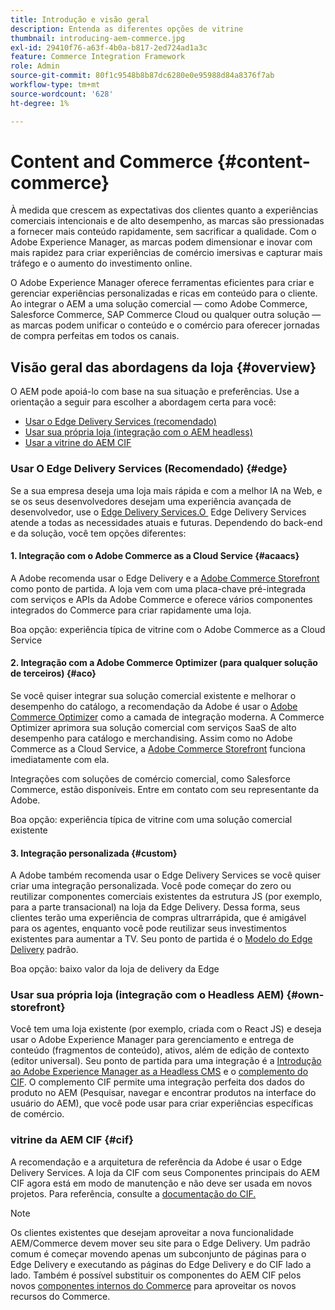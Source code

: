 ```yaml
---
title: Introdução e visão geral
description: Entenda as diferentes opções de vitrine
thumbnail: introducing-aem-commerce.jpg
exl-id: 29410f76-a63f-4b0a-b817-2ed724ad1a3c
feature: Commerce Integration Framework
role: Admin
source-git-commit: 80f1c9548b8b87dc6280e0e95988d84a8376f7ab
workflow-type: tm+mt
source-wordcount: '628'
ht-degree: 1%

---
```



# Content and Commerce {#content-commerce}

À medida que crescem as expectativas dos clientes quanto a experiências comerciais intencionais e de alto desempenho, as marcas são pressionadas a fornecer mais conteúdo rapidamente, sem sacrificar a qualidade. Com o Adobe Experience Manager, as marcas podem dimensionar e inovar com mais rapidez para criar experiências de comércio imersivas e capturar mais tráfego e o aumento do investimento online.

O Adobe Experience Manager oferece ferramentas eficientes para criar e gerenciar experiências personalizadas e ricas em conteúdo para o cliente. Ao integrar o AEM a uma solução comercial — como Adobe Commerce, Salesforce Commerce, SAP Commerce Cloud ou qualquer outra solução — as marcas podem unificar o conteúdo e o comércio para oferecer jornadas de compra perfeitas em todos os canais.

## Visão geral das abordagens da loja {#overview}

O AEM pode apoiá-lo com base na sua situação e preferências. Use a orientação a seguir para escolher a abordagem certa para você:

* [Usar o Edge Delivery Services (recomendado)](#edge)
* [Usar sua própria loja (integração com o AEM headless)](#own-storefront)
* [Usar a vitrine do AEM CIF](#cif)

### Usar O Edge Delivery Services (Recomendado) {#edge}

Se a sua empresa deseja uma loja mais rápida e com a melhor IA na Web, e se os seus desenvolvedores desejam uma experiência avançada de desenvolvedor, use o [Edge Delivery Services.O &#x200B;](../edge/overview.md) Edge Delivery Services atende a todas as necessidades atuais e futuras. Dependendo do back-end e da solução, você tem opções diferentes:

#### &#x200B;1. Integração com o Adobe Commerce as a Cloud Service {#acaacs}

A Adobe recomenda usar o Edge Delivery e a [Adobe Commerce Storefront](https://experienceleague.adobe.com/developer/commerce/storefront/?lang=pt-BR) como ponto de partida. A loja vem com uma placa-chave pré-integrada com serviços e APIs da Adobe Commerce e oferece vários componentes integrados do Commerce para criar rapidamente uma loja.

Boa opção: experiência típica de vitrine com o Adobe Commerce as a Cloud Service

#### &#x200B;2. Integração com a Adobe Commerce Optimizer (para qualquer solução de terceiros) {#aco}

Se você quiser integrar sua solução comercial existente e melhorar o desempenho do catálogo, a recomendação da Adobe é usar o [Adobe Commerce Optimizer](https://experienceleague.adobe.com/pt-br/docs/commerce-learn/tutorials/adobe-commerce-optimizer/overview) como a camada de integração moderna. A Commerce Optimizer aprimora sua solução comercial com serviços SaaS de alto desempenho para catálogo e merchandising. Assim como no Adobe Commerce as a Cloud Service, a [Adobe Commerce Storefront](https://experienceleague.adobe.com/developer/commerce/storefront/?lang=pt-BR) funciona imediatamente com ela.

Integrações com soluções de comércio comercial, como Salesforce Commerce, estão disponíveis. Entre em contato com seu representante da Adobe.

Boa opção: experiência típica de vitrine com uma solução comercial existente

#### &#x200B;3. Integração personalizada {#custom}

A Adobe também recomenda usar o Edge Delivery Services se você quiser criar uma integração personalizada. Você pode começar do zero ou reutilizar componentes comerciais existentes da estrutura JS (por exemplo, para a parte transacional) na loja da Edge Delivery. Dessa forma, seus clientes terão uma experiência de compras ultrarrápida, que é amigável para os agentes, enquanto você pode reutilizar seus investimentos existentes para aumentar a TV. Seu ponto de partida é o [Modelo do Edge Delivery](https://www.aem.live/developer/tutorial) padrão.

Boa opção: baixo valor da loja de delivery da Edge

### Usar sua própria loja (integração com o Headless AEM) {#own-storefront}

Você tem uma loja existente (por exemplo, criada com o React JS) e deseja usar o Adobe Experience Manager para gerenciamento e entrega de conteúdo (fragmentos de conteúdo), ativos, além de edição de contexto (editor universal). Seu ponto de partida para uma integração é a [Introdução ao Adobe Experience Manager as a Headless CMS](https://experienceleague.adobe.com/pt-br/docs/experience-manager-cloud-service/content/headless/introduction) e o [complemento do CIF](https://experienceleague.adobe.com/pt-br/docs/experience-manager-cloud-service/content/content-and-commerce/storefront/authoring/enrich-product-associated-content). O complemento CIF permite uma integração perfeita dos dados do produto no AEM (Pesquisar, navegar e encontrar produtos na interface do usuário do AEM), que você pode usar para criar experiências específicas de comércio.

### vitrine da AEM CIF {#cif}

A recomendação e a arquitetura de referência da Adobe é usar o Edge Delivery Services. A loja da CIF com seus Componentes principais do AEM CIF agora está em modo de manutenção e não deve ser usada em novos projetos. Para referência, consulte a [documentação do CIF.](/help/commerce-cloud/cif-storefront/introduction.md)

>[!NOTE]
>
>Os clientes existentes que desejam aproveitar a nova funcionalidade AEM/Commerce devem mover seu site para o Edge Delivery. Um padrão comum é começar movendo apenas um subconjunto de páginas para o Edge Delivery e executando as páginas do Edge Delivery e do CIF lado a lado. Também é possível substituir os componentes do AEM CIF pelos novos [componentes internos do Commerce](https://experienceleague.adobe.com/developer/commerce/storefront/dropins/all/introduction/?lang=pt-BR) para aproveitar os novos recursos do Commerce.
